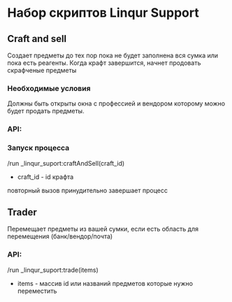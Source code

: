 # Набор скриптов Linqur Support

## Craft and sell
Создает предметы до тех пор пока не будет заполнена вся сумка или пока есть реагенты.
Когда крафт завершится, начнет продовать скрафченые предметы

### Необходимые условия
Должны быть открыты окна с профессией и вендором которому можно будет продать предметы.

### API:

### Запуск процесса

/run _linqur_suport:craftAndSell(craft_id)

- craft_id - id крафта

повторный вызов принудительно завершает процесс


## Trader
Перемещает предметы из вашей сумки, если есть область для перемещения (банк/вендор/почта)

### API:

/run  _linqur_suport:trade(items)

- items - массив id или названий предметов которые нужно переместить
